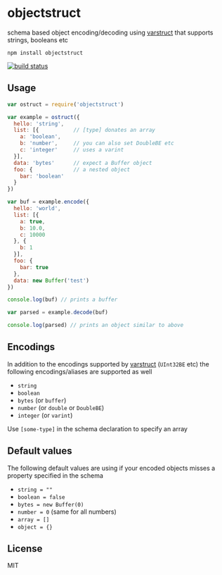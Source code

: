 # objectstruct

schema based object encoding/decoding using [varstruct](https://github.com/dominictarr/varstruct) that supports strings, booleans etc

```
npm install objectstruct
```

[![build status](http://img.shields.io/travis/mafintosh/objectstruct.svg?style=flat)](http://travis-ci.org/mafintosh/objectstruct)

## Usage

``` js
var ostruct = require('objectstruct')

var example = ostruct({
  hello: 'string',
  list: [{           // [type] donates an array
    a: 'boolean',
    b: 'number',     // you can also set DoubleBE etc
    c: 'integer'     // uses a varint
  }],
  data: 'bytes'      // expect a Buffer object
  foo: {             // a nested object
    bar: 'boolean'
  }
})

var buf = example.encode({
  hello: 'world',
  list: [{
    a: true,
    b: 10.0,
    c: 10000
  }, {
    b: 1
  }],
  foo: {
    bar: true
  },
  data: new Buffer('test')
})

console.log(buf) // prints a buffer

var parsed = example.decode(buf)

console.log(parsed) // prints an object similar to above
```

## Encodings

In addition to the encodings supported by [varstruct](https://github.com/dominictarr/varstruct) (`UInt32BE` etc)
the following encodings/aliases are supported as well

* `string`
* `boolean`
* `bytes` (or `buffer`)
* `number` (or `double` or `DoubleBE`)
* `integer` (or `varint`)

Use `[some-type]` in the schema declaration to specify an array

## Default values

The following default values are using if your encoded objects misses a
property specified in the schema

* `string = ""`
* `boolean = false`
* `bytes = new Buffer(0)`
* `number = 0` (same for all numbers)
* `array = []`
* `object = {}`

## License

MIT